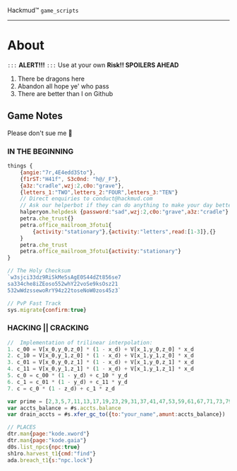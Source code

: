 Hackmud&trade; `game_scripts`

-------------

# About

`:::` **ALERT!!!** `:::` Use at your own **Risk!! SPOILERS AHEAD**

1. There be dragons here
2. Abandon all hope ye' who pass
3. There are better than I on Github

## Game Notes

Please don't sue me :hamster:

### IN THE BEGINNING

```js
things {
    {angie:"7r,4E4edd3Sto"},
    {f1rST:"H41f", S3c0nd: "h@/_F"},
    {a3z:"cradle",wzj:2,c0o:"grave"},
    {letters_1:"TWO",letters_2:"FOUR",letters_3:"TEN"}
    // Direct enquiries to conduct@hackmud.com
    // Ask our helperbot if they can do anything to make your day better.
    halperyon.helpdesk {password:"sad",wzj:2,c0o:"grave",a3z:"cradle"}
    petra.che_trust{}
    petra.office_mailroom_3fotu1{
        {activity:"stationary"},{activity:"letters",read:[1-3]},{}
    }
    petra.che_trust
    petra.office_mailroom_3fotu1{activity:"stationary"}
}

// The Holy Checksum
`w3sjci33dz9RiSkMeSsAgE0S44dZt856se7
sa334che8iZEoso552whY22voSe9ksOsz21
532wWdzssewoRrY94z22toseNoW0zos45z3`

// PvP Fast Track
sys.migrate{confirm:true}
```

### HACKING || CRACKING

```js
//  Implementation of trilinear interpolation:
1. c_00 = V[x_0,y_0,z_0] * (1 - x_d) + V[x_1,y_0,z_0] * x_d
2. c_10 = V[x_0,y_1,z_0] * (1 - x_d) + V[x_1,y_1,z_0] * x_d
3. c_01 = V[x_0,y_0,z_1] * (1 - x_d) + V[x_1,y_0,z_1] * x_d
4. c_11 = V[x_0,y_1,z_1] * (1 - x_d) + V[x_1,y_1,z_1] * x_d
5. c_0 = c_00 * (1 - y_d) + c_10 * y_d
6. c_1 = c_01 * (1 - y_d) + c_11 * y_d
7. c = c_0 * (1 - z_d) + c_1 * z_d

var prime = [2,3,5,7,11,13,17,19,23,29,31,37,41,47,53,59,61,67,71,73,79,83,89,97]
var accts_balance = #s.accts.balance
var drain_accts = #s.xfer_gc_to({to:"your_name",amunt:accts_balance})

// PLACES
dtr.man{page:"kode.xword"}
dtr.man{page:"kode.gaia"}
d0s.list_npcs{npc:true}
sh1ro.harvest_t1{cmd:"find"}
ada.breach_t1{s:"npc.lock"}
```
